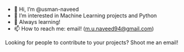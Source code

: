 - 👋 Hi, I’m @usman-naveed
- 👀 I’m interested in Machine Learning projects and Python
- 🌱 Always learning!
- 📫 How to reach me: email! (m.u.naveed94@gmail.com)

Looking for people to contribute to your projects? Shoot me an email!

<!---
usman-naveed/usman-naveed is a ✨ special ✨ repository because its `README.md` (this file) appears on your GitHub profile.
You can click the Preview link to take a look at your changes.
--->
